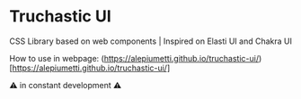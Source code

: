 # Truchastic UI

CSS Library based on web components | Inspired on Elasti UI and Chakra UI

How to use in webpage: (https://alepiumetti.github.io/truchastic-ui/)[https://alepiumetti.github.io/truchastic-ui/]

⚠️ in constant development ⚠️
